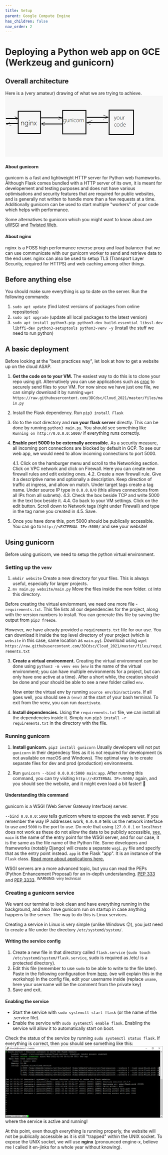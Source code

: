 ```yaml
---
title: Setup
parent: Google Compute Engine
has_children: false
nav_order: 2
---
```


# Deploying a Python web app on GCE (Werkzeug and gunicorn)

## Overall architecture

Here is a (very amateur) drawing of what we are trying to achieve.
![](images/setup.png)

#### About gunicorn

gunicorn is a fast and lightweight HTTP server for Python web frameworks. Although Flask comes bundled with a HTTP server of its own, it is meant for developement and testing purposes and does not have various optimisations and security features that are required for public websites, and is generally not written to handle more than a few requests at a time.
Additionally gunicorn can be used to start multiple "workers" of your code which helps with performance.

Some alternatives to gunicorn which you might want to know about are [uWSGI](https://uwsgi-docs.readthedocs.io/en/latest/) and [Twisted Web](https://twistedmatrix.com/trac/wiki/TwistedWeb).

#### About nginx

nginx is a FOSS high performance reverse proxy and load balancer that we can use communicate with our gunicorn worker to send and retrieve data to the end user. nginx can also be used to setup TLS (Transport Layer Security, required for HTTPS) and web caching among other things.

## Before anything else

You should make sure everything is up to date on the server. Run the following commands:

1. `sudo apt update` (find latest versions of packages from online repositories)
2. `sudo apt upgrade` (update all local packages to the latest version)
3. `sudo apt install python3-pip python3-dev build-essential libssl-dev libffi-dev python3-setuptools python3-venv -y` (install the stuff we need to run python)

## A basic deployment

Before looking at the "best practices way", let look at how to get a website up on the cloud ASAP.

1. **Get the code on to your VM.**
   The easiest way to do this is to clone your repo using git. Alternatively you can use applications such as [croc](https://github.com/schollz/croc) to securely send files to your VM.
   For now since we have just one file, we can simply download it by running `wget https://raw.githubusercontent.com/3DCdsc/Cloud_2021/master/files/main.py`
2. Install the Flask dependency. Run `pip3 install Flask`
3. Go to the root directory and **run your flask server** directly.
   This can be done by running `python3 main.py`. You should see something like `Running on http://0.0.0.0:5000/` if everything runs correctly.
4. **Enable port 5000 to be externally accessible.**
   As a security measure, all incoming port connections are blocked by default in GCP. To see our web app, we would need to allow incoming connections to port 5000.

   4.1. Click on the hamburger menu and scroll to the Networking section. Click on VPC network and click on Firewall. Here you can create new firewall rules and edit existing ones.
   4.2. Create a new firewall rule. Give it a descriptive name and optionally a description. Keep direction of traffic at ingress, and allow on match. Under target tags create a tag name. Under source IP type in `0.0.0.0/0` (this allows connections from all IPs from all subnets).
   4.3. Check the box beside TCP and write 5000 in the text box beside it.
   4.4. Go back to your VM settings. Click on the edit button. Scroll down to Network tags (right under Firewall) and type in the tag name you created in 4.5. Save.

5. Once you have done this, port 5000 should be publically accessible. You can go to `http://<EXTERNAL IP>:5000/` and see your website!

## Using gunicorn

Before using gunicorn, we need to setup the python virtual environment.

### Setting up the `venv`

1. `mkdir website`
   Create a new directory for your files. This is always useful, especially for larger projects.
2. `mv main.py website/main.py`
   Move the files inside the new folder. `cd` into this directory.

Before creating the virtual enviornment, we need one more file - `requirements.txt`. This file lists all our dependencies for the project, along with the version numbers to install. You can generate this file by saving the output from `pip3 freeze`.

However, we have already provided a `requirements.txt` file for our use. You can download it inside the top level directory of your project (which is `website` in this case, same location as `main.py`). Download using `wget https://raw.githubusercontent.com/3DCdsc/Cloud_2021/master/files/requirements.txt`

3. **Create a virtual environment.**
   Creating the virtual environment can be done using `python3 -m venv env` (`env` is the name of the virtual environment; you can have multiple environments for a project, but can only have one active at a time). After a short while, the creation should be done and your should be able to see a new folder called `env`.

   Now enter the virtual env by running `source env/bin/activate`. If all goes well, you should see a `(env)` at the start of your bash terminal. To exit from the venv, you can run `deactivate`.

4. **Install dependencies.**
   Using the `requirements.txt` file, we can install all the dependencies inside it. Simply run `pip3 install -r requirements.txt` in the directory with the file.

### Running gunicorn

1. **Install gunicorn.**
   `pip3 install gunicorn`
   Usually developers will not put `gunicorn` in their dependecy files as it is not required for development (is not available on macOS and Windows). The optimal way is to create separate files for dev and prod (production) environments.

2. Run `gunicorn --bind 0.0.0.0:5000 main:app`.
   After running this command, you can try visiting `http://<EXTERNAL IP>:5000/` again, and you should see the website, and it might even load a bit faster! 🙂

#### Understanding this command

gunicorn is a WSGI (Web Server Gateway Interface) server.

`--bind 0.0.0.0:5000` tells gunicorn where to expose the web server. If you remember the way IP addresses work, `0.0.0.0` tells us the network interface to use and `5000` is the port to use. Do note that using `127.0.0.1` or `localhost` does not work as these do not allow the data to be publicly accessible, [see.](https://serverfault.com/a/78058)
`main` is the name of the entry point for the WSGI server, and for our case, it is the same as the file name of the Python file. Some developers and frameworks (notably Django) will create a separate `wsgi.py` file and specify that as the entry point instead.
`app` is the Flask "app". It is an instance of the `Flask` class. [Read more about applications here.](https://flask.palletsprojects.com/en/1.1.x/tutorial/factory/)

WSGI servers are a more advanced topic, but you can read the PEPs (Python Enhancement Proposal) for an in-depth understanding. [PEP 333](https://www.python.org/dev/peps/pep-0333/) and [PEP 3333](https://www.python.org/dev/peps/pep-3333/). <sup>WARNING: very technical</sup>

### Creating a gunicorn service

We want our terminal to look clean and have everything running in the background, and also have gunicorn run on startup in case anything happens to the server. The way to do this is Linux services.

Creating a service in Linux is very simple (unlike Windows 😜), you just need to create a file under the directory `/etc/systemd/system/`.

#### Writing the service config

1. Create a new file in that directory called `flask.service` (`sudo touch /etc/systemd/system/flask.service`, sudo is required as /etc/ is a protected directory).
2. Edit this file (remember to use `sudo` to be able to write to the file later).
   Paste in the following configuration from [here](https://raw.githubusercontent.com/3DCdsc/Cloud_2021/master/files/flask.service). (we will explain this in the workshop)
   In the config file, edit your username inside (replace `uname`, here your username will be the comment from the private key)
3. Save and exit.

#### Enabling the service

- Start the service with `sudo systemctl start flask` (or the name of the .service file).
- Enable the service with `sudo systemctl enable flask`. Enabling the service will allow it to automatically start on boot.

Check the status of the service by running `sudo systemctl status flask`. If everything is correct, then you should see something like this:
![](images/gunicorn_service.png)
where the service is active and running!

At this point, even though everything is running properly, the website will not be publically accessible as it is still "trapped" within the UNIX socket. To expose the UNIX socket, we will use **nginx** (pronounced engine-x, believe me I called it en-jinks for a whole year without knowing).
